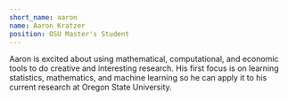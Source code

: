 ```yaml
---
short_name: aaron
name: Aaron Kratzer
position: OSU Master's Student
---
```

Aaron is excited about using mathematical, computational, and economic tools to do creative and interesting research. His first focus is on learning statistics, mathematics, and machine learning so he can apply it to his current research at Oregon State University.